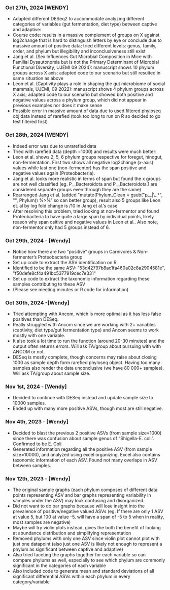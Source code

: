 ### Oct 27th, 2024 [WENDY]
- Adapted different DESeq2 to accommodate analyzing different categories of variables (gut fermentation, diet type) between captive and adaptive:
- Course code: results in a massive complement of groups on X against log2change that is hard to distinguish letters by eye or conclude due to massive amount of positive data; tried different levels: genus, family, order, and phylum but illegibility and inconclusiveness still exist
- Jang et al. (Sex Influences Gut Microbial Composition in Mice with Familial Dysautonomia but is not the Primary Determinant of Microbial Functional Diversity, UJEMI 09 2024): manuscript shows 10 phylum groups across X axis; adapted code to our scenario but still resulted in same situation as above
- Leon et al. (Captivity plays a role in shaping the gut microbiome of social mammals, UJEMI, 09 2022): manuscript shows 4 phylum groups across X axis; adapted code to our scenario but showed both positive and negative values across a phylum group, which did not appear in previous examples nor does it make sense
- Possible error in massive amount of data due to used filtered phyloseq obj data instead of rarefied (took too long to run on R so decided to go test filtered first)

### Oct 28th, 2024 [WENDY]
- Indeed error was due to unrarefied data
- Tried with rarefied data (depth =1000) and results were much better:
- Leon et al. shows 2, 5, 6 phylum groups respective for foregut, hindgut, non-fermentation. First two shows all negative log2change (x-axis) values while last one (non-fermentor) has the span positive and negative values again (Proteobacteria).
- Jang et al. looks more realistic in terms of span but found the x groups are not well classified (eg. P__Bacteroidota and P__Bacteroidota.1 are considered separate groups even through they are the same)
- Rearranged Jang et al. (added "mutate(Phylum_Clean = gsub("p__|\\..*", "", Phylum)) %>%” so can better group), result also 5 groups like Leon et. al by log fold change is /10 in Jang et al.’s case
- After resolving this problem, tried looking at non-fermentor and found Proteobacteria to have quite a large span by individual points, likely reason why span ositive and negative values in Leon et al.. Also note, non-fermentor only had 5 groups instead of 6.


### Oct 29th, 2024 - [Wendy]
- Notice how there are two “positive” groups in Carnivores & Non-fermenter’s Proteobacteria group
- Set up code to extract the ASV identification on R 
- Identified to be the same ASV: "53d42797b8ac1fa460a02c8a2904581e", "f50defe8cf4a491bc5377919cec7e331"
- Set up code to extract the taxonomic information regarding these samples contributing to these ASV
- (Please see meeting minutes or R code for information)



### Oct 30th, 2024 -[Wendy]
- Tried attempting with Ancom, which is more optimal as it has less false positives than DESeq.
- Really struggled with Ancom since we are working with 2+ variables (captivity, diet type/gut fermentation type) and Ancom seems to work mostly with one variable.
- It also took a lot time to run the function (around 20-30 minutes) and the output often returns errors. Will ask TA/group about pursuing with with ANCOM or not.
- DESeq is mostly complete, though concerns may raise about closing 1000 as sample depth form rarefied phyloseq object. Having too many samples also render the data unconclusive (we have 80 000+ samples). Will ask TA/group about sample size.



### Nov 1st, 2024 - [Wendy]
- Decided to continue with DESeq instead and update sample size to 10000 samples. 
- Ended up with many more positive ASVs, though most are still negative.

### Nov 4th, 2023 - [Wendy]
- Decided to blast the previous 2 positive ASVs (from sample size=1000) since there was confusion about sample genus of “Shigella-E. coli”. Confirmed to be E. Coli
- Generated information regarding all the positive ASV (from sample size=10000), and analyzed using excel organizing. Excel also contains taxonomic information of each ASV. Found not many overlaps in ASV between samples. 


### Nov 12th, 2023 - [Wendy]
- The original sample graphs (each phylum composes of different data points representing ASV and bar graphs representing variability in samples under the ASV) may look confusing and disorganized.
- Did not want to do bar graphs because will lose insight into the prevalence of positive/negative valued ASVs (eg. If there are only 1 ASV at value 5, but 100 at value -5, will have a span of -5 to 5 when in reality, most samples are negative)
- Maybe will try violin plots instead, gives the both the benefit of looking at abundance distribution and simplifying representation
- Removed phylums with only one ASV since violin plot cannot plot with just one datapoint (also just one ASV is likely not enough to represent a phylum as significant between captive and adaptive)
- Also tried faceting the graphs together for each variable so can compare phylums as well, especially to see which phylum are commonly significant in the categories of each variable
- Also included code to generate mean and standard deviations of all significant differential ASVs within each phylum in every category/variable

